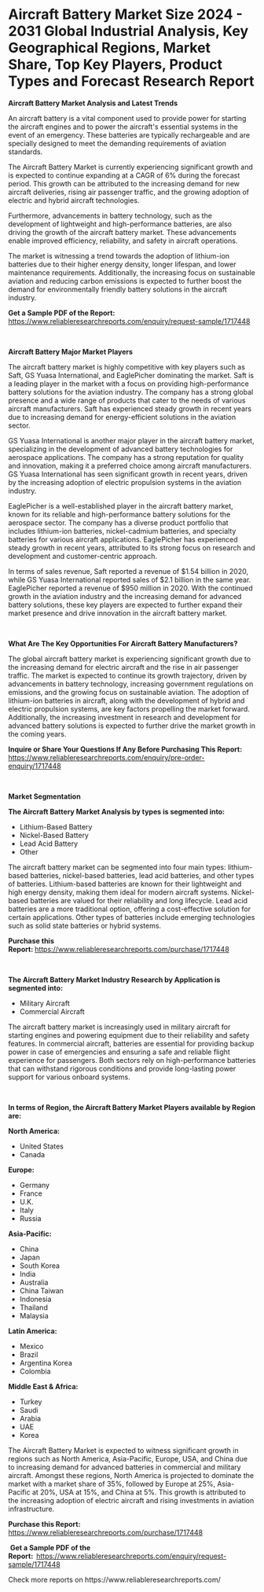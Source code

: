 <p><h1>Aircraft Battery Market Size 2024 - 2031 Global Industrial Analysis, Key Geographical Regions, Market Share, Top Key Players, Product Types and Forecast Research Report</h1></p><p><strong>Aircraft Battery Market Analysis and Latest Trends</strong></p>
<p><p>An aircraft battery is a vital component used to provide power for starting the aircraft engines and to power the aircraft's essential systems in the event of an emergency. These batteries are typically rechargeable and are specially designed to meet the demanding requirements of aviation standards.</p><p>The Aircraft Battery Market is currently experiencing significant growth and is expected to continue expanding at a CAGR of 6% during the forecast period. This growth can be attributed to the increasing demand for new aircraft deliveries, rising air passenger traffic, and the growing adoption of electric and hybrid aircraft technologies.</p><p>Furthermore, advancements in battery technology, such as the development of lightweight and high-performance batteries, are also driving the growth of the aircraft battery market. These advancements enable improved efficiency, reliability, and safety in aircraft operations.</p><p>The market is witnessing a trend towards the adoption of lithium-ion batteries due to their higher energy density, longer lifespan, and lower maintenance requirements. Additionally, the increasing focus on sustainable aviation and reducing carbon emissions is expected to further boost the demand for environmentally friendly battery solutions in the aircraft industry.</p></p>
<p><strong>Get a Sample PDF of the Report:&nbsp;</strong> <a href="https://www.reliableresearchreports.com/enquiry/request-sample/1717448">https://www.reliableresearchreports.com/enquiry/request-sample/1717448</a></p>
<p>&nbsp;</p>
<p><strong>Aircraft Battery Major Market Players</strong></p>
<p><p>The aircraft battery market is highly competitive with key players such as Saft, GS Yuasa International, and EaglePicher dominating the market. Saft is a leading player in the market with a focus on providing high-performance battery solutions for the aviation industry. The company has a strong global presence and a wide range of products that cater to the needs of various aircraft manufacturers. Saft has experienced steady growth in recent years due to increasing demand for energy-efficient solutions in the aviation sector.</p><p>GS Yuasa International is another major player in the aircraft battery market, specializing in the development of advanced battery technologies for aerospace applications. The company has a strong reputation for quality and innovation, making it a preferred choice among aircraft manufacturers. GS Yuasa International has seen significant growth in recent years, driven by the increasing adoption of electric propulsion systems in the aviation industry.</p><p>EaglePicher is a well-established player in the aircraft battery market, known for its reliable and high-performance battery solutions for the aerospace sector. The company has a diverse product portfolio that includes lithium-ion batteries, nickel-cadmium batteries, and specialty batteries for various aircraft applications. EaglePicher has experienced steady growth in recent years, attributed to its strong focus on research and development and customer-centric approach.</p><p>In terms of sales revenue, Saft reported a revenue of $1.54 billion in 2020, while GS Yuasa International reported sales of $2.1 billion in the same year. EaglePicher reported a revenue of $950 million in 2020. With the continued growth in the aviation industry and the increasing demand for advanced battery solutions, these key players are expected to further expand their market presence and drive innovation in the aircraft battery market.</p></p>
<p>&nbsp;</p>
<p><strong>What Are The Key Opportunities For Aircraft Battery Manufacturers?</strong></p>
<p><p>The global aircraft battery market is experiencing significant growth due to the increasing demand for electric aircraft and the rise in air passenger traffic. The market is expected to continue its growth trajectory, driven by advancements in battery technology, increasing government regulations on emissions, and the growing focus on sustainable aviation. The adoption of lithium-ion batteries in aircraft, along with the development of hybrid and electric propulsion systems, are key factors propelling the market forward. Additionally, the increasing investment in research and development for advanced battery solutions is expected to further drive the market growth in the coming years.</p></p>
<p><strong>Inquire or Share Your Questions If Any Before Purchasing This Report:</strong> <a href="https://www.reliableresearchreports.com/enquiry/pre-order-enquiry/1717448">https://www.reliableresearchreports.com/enquiry/pre-order-enquiry/1717448</a></p>
<p>&nbsp;</p>
<p><strong>Market Segmentation</strong></p>
<p><strong>The Aircraft Battery Market Analysis by types is segmented into:</strong></p>
<p><ul><li>Lithium-Based Battery</li><li>Nickel-Based Battery</li><li>Lead Acid Battery</li><li>Other</li></ul></p>
<p><p>The aircraft battery market can be segmented into four main types: lithium-based batteries, nickel-based batteries, lead acid batteries, and other types of batteries. Lithium-based batteries are known for their lightweight and high energy density, making them ideal for modern aircraft systems. Nickel-based batteries are valued for their reliability and long lifecycle. Lead acid batteries are a more traditional option, offering a cost-effective solution for certain applications. Other types of batteries include emerging technologies such as solid state batteries or hybrid systems.</p></p>
<p><strong>Purchase this Report:&nbsp;</strong><a href="https://www.reliableresearchreports.com/purchase/1717448">https://www.reliableresearchreports.com/purchase/1717448</a></p>
<p>&nbsp;</p>
<p><strong>The Aircraft Battery Market Industry Research by Application is segmented into:</strong></p>
<p><ul><li>Military Aircraft</li><li>Commercial Aircraft</li></ul></p>
<p><p>The aircraft battery market is increasingly used in military aircraft for starting engines and powering equipment due to their reliability and safety features. In commercial aircraft, batteries are essential for providing backup power in case of emergencies and ensuring a safe and reliable flight experience for passengers. Both sectors rely on high-performance batteries that can withstand rigorous conditions and provide long-lasting power support for various onboard systems.</p></p>
<p>&nbsp;</p>
<p><strong>In terms of Region, the Aircraft Battery Market Players available by Region are:</strong></p>
<p>
    <p> <strong> North America: </strong>
        <ul>
            <li>United States</li>
            <li>Canada</li>
        </ul>
        </p> 
    <p> <strong> Europe: </strong>
        <ul>
            <li>Germany</li>
            <li>France</li>
            <li>U.K.</li>
            <li>Italy</li>
            <li>Russia</li>
        </ul>
        </p> 
    <p> <strong> Asia-Pacific: </strong>
        <ul>
            <li>China</li>
            <li>Japan</li>
            <li>South Korea</li>
            <li>India</li>
            <li>Australia</li>
            <li>China Taiwan</li>
            <li>Indonesia</li>
            <li>Thailand</li>
            <li>Malaysia</li>
        </ul>
        </p> 
    <p> <strong> Latin America: </strong>
        <ul>
            <li>Mexico</li>
            <li>Brazil</li>
            <li>Argentina Korea</li>
            <li>Colombia</li>
        </ul>
        </p> 
    <p> <strong> Middle East & Africa: </strong>
        <ul>
            <li>Turkey</li>
            <li>Saudi</li>
            <li>Arabia</li>
            <li>UAE</li>
            <li>Korea</li>
        </ul>
    </p>
    </p>
<p><p>The Aircraft Battery Market is expected to witness significant growth in regions such as North America, Asia-Pacific, Europe, USA, and China due to increasing demand for advanced batteries in commercial and military aircraft. Amongst these regions, North America is projected to dominate the market with a market share of 35%, followed by Europe at 25%, Asia-Pacific at 20%, USA at 15%, and China at 5%. This growth is attributed to the increasing adoption of electric aircraft and rising investments in aviation infrastructure.</p></p>
<p><strong>Purchase this Report: </strong><a href="https://www.reliableresearchreports.com/purchase/1717448">https://www.reliableresearchreports.com/purchase/1717448</a></p>
<p>&nbsp;<strong>Get a Sample PDF of the Report:&nbsp;&nbsp;</strong><a href="https://www.reliableresearchreports.com/enquiry/request-sample/1717448">https://www.reliableresearchreports.com/enquiry/request-sample/1717448</a></p>
<p><strong></strong></p>
<p>Check more reports on https://www.reliableresearchreports.com/</p>